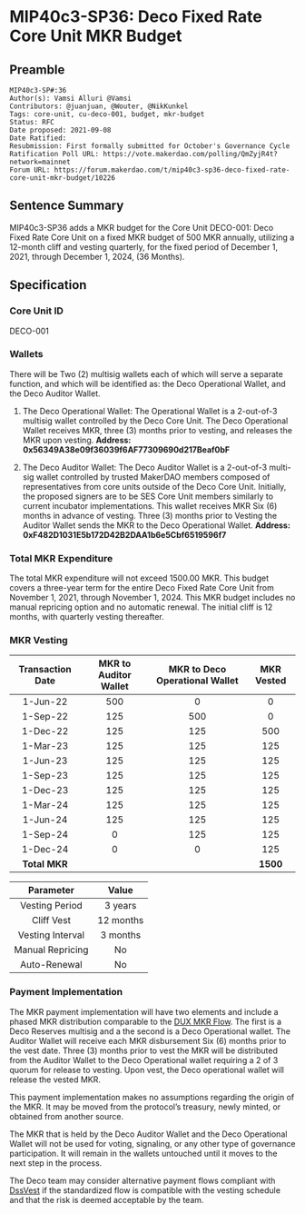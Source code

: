 # MIP40c3-SP36: Deco Fixed Rate Core Unit MKR Budget

## Preamble

```
MIP40c3-SP#:36
Author(s): Vamsi Alluri @Vamsi
Contributors: @juanjuan, @Wouter, @NikKunkel
Tags: core-unit, cu-deco-001, budget, mkr-budget
Status: RFC
Date proposed: 2021-09-08
Date Ratified:
Resubmission: First formally submitted for October's Governance Cycle
Ratification Poll URL: https://vote.makerdao.com/polling/QmZyjR4t?network=mainnet
Forum URL: https://forum.makerdao.com/t/mip40c3-sp36-deco-fixed-rate-core-unit-mkr-budget/10226
```

## Sentence Summary

MIP40c3-SP36 adds a MKR budget for the Core Unit DECO-001: Deco Fixed Rate Core Unit on a fixed MKR budget of 500 MKR annually, utilizing a 12-month cliff and vesting quarterly, for the fixed period of December 1, 2021, through December 1, 2024, (36 Months).

## Specification

### Core Unit ID

DECO-001

### Wallets

There will be Two (2) multisig wallets each of which will serve a separate function, and which will be identified as: the Deco Operational Wallet, and the Deco Auditor Wallet. 

1) The Deco Operational Wallet: 
The Operational Wallet is a 2-out-of-3 multisig wallet controlled by the Deco Core Unit. The Deco Operational Wallet receives MKR, three (3) months prior to vesting, and releases the MKR upon vesting. 
**Address: 0x56349A38e09f36039f6AF77309690d217Beaf0bF**

2) The Deco Auditor Wallet:
The Deco Auditor Wallet is a 2-out-of-3 multi-sig wallet controlled by trusted MakerDAO members composed of representatives from core units outside of the Deco Core Unit. Initially, the proposed signers are to be SES Core Unit members similarly to current incubator implementations. This wallet receives MKR Six (6) months in advance of vesting. Three (3) months prior to Vesting the Auditor Wallet sends the MKR to the Deco Operational Wallet. 
**Address: 0xF482D1031E5b172D42B2DAA1b6e5Cbf6519596f7**


### Total MKR Expenditure

The total MKR expenditure will not exceed 1500.00 MKR. This budget covers a three-year term for the entire Deco Fixed Rate Core Unit from November 1, 2021, through November 1, 2024. This MKR budget includes no manual repricing option and no automatic renewal. The initial cliff is 12 months, with quarterly vesting thereafter.

### MKR Vesting

| **Transaction Date** | **MKR to Auditor Wallet** | **MKR to Deco Operational Wallet** | **MKR Vested** |
| :------------------: | :------------: | :------------: | :------------: |
| 1-Jun-22             | 500            | 0              | 0              |
| 1-Sep-22             | 125            | 500            | 0              |
| 1-Dec-22             | 125            | 125            | 500            |
| 1-Mar-23             | 125            | 125            | 125            |
| 1-Jun-23             | 125            | 125            | 125            |
| 1-Sep-23             | 125            | 125            | 125            |
| 1-Dec-23             | 125            | 125            | 125            |
| 1-Mar-24             | 125            | 125            | 125            |
| 1-Jun-24             | 125            | 125            | 125            |                      
| 1-Sep-24       | 0              | 125            | 125                  |                
| 1-Dec-24       | 0              | 0                    | 125            |
| **Total MKR**        |       |                |    **1500** |

**Parameter**|**Value**
:-----:|:-----:
Vesting Period|3 years
Cliff Vest|12 months
Vesting Interval|3 months
Manual Repricing|No
Auto-Renewal|No

### Payment Implementation

The MKR payment implementation will have two elements and include a phased MKR distribution comparable to the [DUX MKR Flow](https://github.com/makerdao/mips/blob/master/MIP40/MIP40c3-Subproposals/MIP40c3-SP27.md). The first is a Deco Reserves multisig and a the second is a Deco Operational wallet. The Auditor Wallet will receive each MKR disbursement Six (6) months prior to the vest date. Three (3) months prior to vest the MKR will be distributed from the Auditor Wallet to the Deco Operational wallet requiring a 2 of 3 quorum for release to vesting. Upon vest, the Deco operational wallet will release the vested MKR.

This payment implementation makes no assumptions regarding the origin of the MKR. It may be moved from the protocol’s treasury, newly minted, or obtained from another source.

The MKR that is held by the Deco Auditor Wallet and the Deco Operational Wallet will not be used for voting, signaling, or any other type of governance participation. It will remain in the wallets untouched until it moves to the next step in the process.

The Deco team may consider alternative payment flows compliant with [DssVest](https://github.com/makerdao/mips/blob/master/MIP54/MIP54.md) if the standardized flow is compatible with the vesting schedule and that the risk is deemed acceptable by the team.

